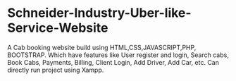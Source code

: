 # Schneider-Industry-Uber-like-Service-Website
A Cab booking website build using HTML,CSS,JAVASCRIPT,PHP, BOOTSTRAP. Which have features like User register and login, Search cabs, Book Cabs, Payments,
Billing, Client Login, Add Driver, Add Car, etc. Can directly run project using Xampp.
